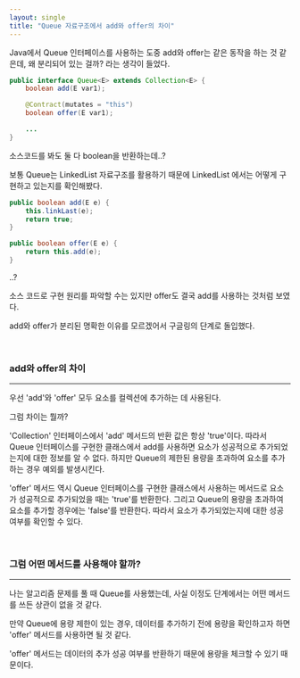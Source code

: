 ```yaml
---
layout: single
title: "Queue 자료구조에서 add와 offer의 차이"
---
```


Java에서 Queue 인터페이스를 사용하는 도중 add와 offer는 같은 동작을 하는 것 같은데, 왜 분리되어 있는 걸까? 라는 생각이 들었다.

```java
public interface Queue<E> extends Collection<E> {
    boolean add(E var1);

    @Contract(mutates = "this")
    boolean offer(E var1);

    ...
}
```

소스코드를 봐도 둘 다 boolean을 반환하는데..?

보통 Queue는 LinkedList 자료구조를 활용하기 때문에 LinkedList 에서는 어떻게 구현하고 있는지를 확인해봤다.

```java
public boolean add(E e) {
    this.linkLast(e);
    return true;
}
```

```java
public boolean offer(E e) {
    return this.add(e);
}
```

..?

소스 코드로 구현 원리를 파악할 수는 있지만 offer도 결국 add를 사용하는 것처럼 보였다.

add와 offer가 분리된 명확한 이유를 모르겠어서 구글링의 단계로 돌입했다.

</br>

### add와 offer의 차이
---

우선 'add'와 'offer' 모두 요소를 컬렉션에 추가하는 데 사용된다.

그럼 차이는 뭘까?

'Collection' 인터페이스에서 'add' 메서드의 반환 값은 항상 'true'이다. 따라서 Queue 인터페이스를 구현한 클래스에서 add를 사용하면 요소가 성공적으로 추가되었는지에 대한 정보를 알 수 없다. 하지만 Queue의 제한된 용량을 초과하여 요소를 추가하는 경우 예외를 발생시킨다.

'offer' 메서드 역시 Queue 인터페이스를 구현한 클래스에서 사용하는 메서드로 요소가 성공적으로 추가되었을 때는 'true'를 반환한다. 그리고 Queue의 용량을 초과하여 요소를 추가할 경우에는 'false'를 반환한다. 따라서 요소가 추가되었는지에 대한 성공 여부를 확인할 수 있다.

</br>

### 그럼 어떤 메서드를 사용해야 할까?
---

나는 알고리즘 문제를 풀 때 Queue를 사용했는데, 사실 이정도 단계에서는 어떤 메서드를 쓰든 상관이 없을 것 같다.

만약 Queue에 용량 제한이 있는 경우, 데이터를 추가하기 전에 용량을 확인하고자 하면 'offer' 메서드를 사용하면 될 것 같다.

'offer' 메서드는 데이터의 추가 성공 여부를 반환하기 때문에 용량을 체크할 수 있기 때문이다.